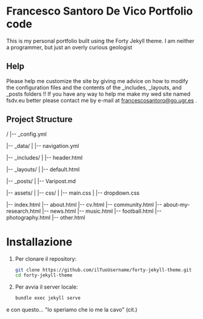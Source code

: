 # Francesco Santoro De Vico Portfolio code

This is my personal portfolio built using the Forty Jekyll theme. I am neither a programmer, but just an overly curious geologist

## Help

Please help me customize the site by giving me advice on how to modify the configuration files and the contents of the _includes, _layouts, and _posts folders !!
If you have any way to help me make my wed site named fsdv.eu better please contact me by e-mail at francescosantoro@go.ugr.es . 

## Project Structure

/
|-- _config.yml

|-- _data/
|   |-- navigation.yml

|-- _includes/
|   |-- header.html

|-- _layouts/
|   |-- default.html

|-- _posts/
|   |-- Varipost.md

|-- assets/
|   |-- css/
|       |-- main.css
|       |-- dropdown.css

|-- index.html
|-- about.html
|-- cv.html
|-- community.html
|-- about-my-research.html
|-- news.html
|-- music.html
|-- football.html
|-- photography.html
|-- other.html


# Installazione

1. Per clonare il repository:
   ```sh
   git clone https://github.com/ilTuoUsername/forty-jekyll-theme.git
   cd forty-jekyll-theme
2. Per avvia il server locale:
   ```sh
   bundle exec jekyll serve

e con questo...
"Io speriamo che io me la cavo" (cit.)
